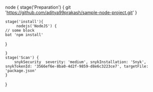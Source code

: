 node {
    stage('Preparation') {
        git 'https://github.com/aditya99prakash/sample-node-project.git'
    }
    
   
    stage('install'){
         nodejs('NodeJS') {
    // some block
    bat 'npm install'
}
      
    }
    stage('Scan') {
        snykSecurity  severity: 'medium', snykInstallation: 'Snyk', snykTokenId: '3566ef6e-8ba0-4d2f-9859-d8e6c3223ce7', targetFile: 'package.json'
    }
 
}
